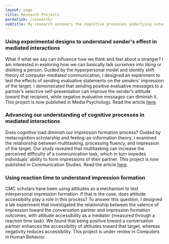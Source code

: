 ```yaml
---
layout: page
title: Research Projects
permalink: /research/
subtitle: My research uncovers the cognitive processes underlying interpersonal and mediated communication.
---
```


### Using experimental designs to understand sender's effect in mediated interactions
What if what we say can influence how we think and feel about a stranger? I am interested in exploring how we can basically talk ourselves into liking or disliking a person. Guided by the hyperpersonal model and identity shift theory of computer-mediated communication, I designed an experiment to test the effects of sending evaluative statements on the senders' impression of the target. I demonstrated that sending positive evaluative messages to a partner’s selective self-presentation can improve the sender’s attitude toward that recipient, while negative evaluative messages can diminish it. This project is now published in Media Psychology. Read the article [here](https://www.tandfonline.com/doi/full/10.1080/15213269.2024.2418641#abstract).

### Advancing our understanding of cognitive processes in mediated interactions
Does cognitive load diminish our impression formation process? Guided by metacognition scholarship and feeling-as-information theory, I examined the relationship between multitasking, processing fluency, and impression of the target. Our study revealed that multitasking can increase the perceived difficulty of a communication task, which in turn impedes individuals’ ability to form impressions of their partner. This project is now published in Communication Studies. Read the article [here](https://www.tandfonline.com/doi/full/10.1080/10510974.2025.2486608).

### Using reaction time to understand impression formation
CMC scholars have been using attitudes as a mechanism to test interpersonal impression formation. If that is the case, does attitude accessibility play a role in this process? To answer this question, I designed a lab experiment that investigated the relationship between the valence of impression toward the conversation partner and impression formation outcomes, with attitude accessibility as a mediator (measured through a reaction time task). We found that being positive toward a conversation partner enhances the accessibility of attitudes toward that target, whereas negativity reduces accessibility. This project is under review in Computers in Human Behavior. 
